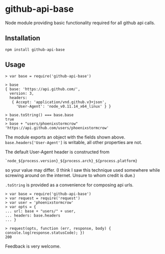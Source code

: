 # github-api-base
Node module providing basic functionality required for all github api calls.

## Installation

`npm install github-api-base`

## Usage

```
> var base = require('github-api-base')

> base
{ base: 'https://api.github.com/',
  version: 3,
  headers:
   { Accept: 'application/vnd.github.v3+json',
     'User-Agent': 'node_v0.11.14_x64_linux' } }

> base.toString() === base.base
true
> base + "users/phoenixstormcrow"
'https://api.github.com/users/phoenixstormcrow'
```

The module exports an object with the fields shown above. `base.headers['User-Agent']` is writable, all other properties are not.

The default User-Agent header is constructed from

```
`node_${process.version}_${process.arch}_${process.platform}
```

so your value may differ. (I think I saw this technique used somewhere while screwing around on the internet. Unsure to whom credit is due.)

 `.toString` is provided as a convenience for composing api urls.


```
> var base = require('github-api-base')
> var request = require('request')
> var user = 'phoenixstormcrow'
> var opts = {
... url: base + "users/" + user,
... headers: base.headers
... }

> request(opts, function (err, response, body) { console.log(response.statusCode); })
200
```

Feedback is very welcome.
